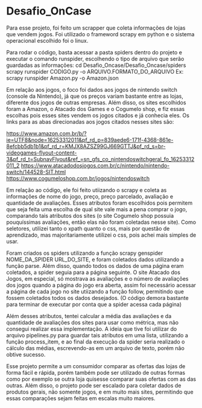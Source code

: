 # Desafio_OnCase

Para esse projeto, foi feito um scrapper que coleta informações de lojas que vendem jogos. Foi utilizado o frameword scrapy em python e o sistema operacional escolhido foi o linux.

Para rodar o código, basta acessar a pasta spiders dentro do projeto e executar o comando runspider, escolhendo o tipo de arquivo que serão guardadas as informações:
cd Desafio_Oncase/Desafio_Oncase/spiders
scrapy runspider CODIGO.py -o ARQUIVO.FORMATO_DO_ARQUIVO
Ex: scrapy runspider Amazon.py -o Amazon.json

Em relação aos jogos, o foco foi dados aos jogos de nintendo switch (console da Nintendo), já que os preços variam bastante entre as lojas, diferente dos jogos de outras empresas. Além disso, os sites escolhidos foram a Amazon, o Atacado dos Games e o Cogumelo shop, e fiz essas escolhas pois esses sites vendem os jogos citados e já conhecia eles. Os links para as abas direcionadas aos jogos citados nesses sites são:

https://www.amazon.com.br/b/?ie=UTF8&node=16253312011&pf_rd_p=839aede6-171f-4368-861e-8efcbb5db1b1&pf_rd_r=KMJX8AZSZ99GJ669GTTJ&pf_rd_s=br-videogames-flyout-content-3&pf_rd_t=SubnavFlyout&ref_=sn_gfs_co_nintendoswitchgeral_fo_16253312011_2
https://www.atacadodosjogos.com.br/c/nintendo/nintendo-switch/144528-SIT.html
https://www.cogumeloshop.com.br/jogos/nintendoswitch

Em relação ao código, ele foi feito utiizando o scrapy e coleta as informações de nome do jogo, preço, preço parcelado, avaliação e quantidade de avaliações. Esses atributos foram escolhidos pois permitem que seja feita uma escolha de qual site vale mais a pena comprar o jogo, comparando tais atributos dos sites (o site Cogumelo shop possuia pouquíssimas avaliações, então elas não foram coletadas nesse site).
Como seletores, utilizei tanto o xpath quanto o css, mais por questão de aprendizado, mas majoritariamente utilizei o css, pois achei mais simples de usar.

Foram criados os spiders utilizando a função scrapy genspider NOME_DA_SPIDER URL_DO_SITE, e foram coletados dados utilizando a função parse. Além disso, quando todos os dados de uma página eram coletados, a spider seguia para a página seguinte.
O site Atacado dos Jogos, em especial, só mostrava as avaliações e o número de avaliações dos jogos quando a página do jogo era aberta, assim foi necessário acessar a página de cada jogo no site utiizando a função follow, permitindo que fossem coletados todos os dados desejados. (O código demora bastante para terminar de executar por conta que a spider acessa cada página)

Além desses atributos, tentei calcular a média das avaliações e da quantidade de avaliações dos sites para usar como métrica, mas não consegui realizar essa implementação. A ideia que tive foi utilizar do arquivo pipelines.py para guardar tais atributos em uma lista, utilizando a função process_item, e ao final da execução da spider seria realizado o cálculo das médias, escrevendo-as em um arquivo de texto, porém não obtive sucesso.

Esse projeto permite a um consumidor comparar as ofertas das lojas de forma fácil e rápida, porém também pode ser utilizado de outras formas como por exemplo se outra loja quisesse comparar suas ofertas com as das outras. Além disso, o projeto pode ser escalado para coletar dados de produtos gerais, não somente jogos, e em muito mais sites, permitindo que essas comparações sejam feitas em escalas muito maiores.
